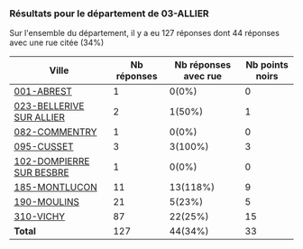 ### Résultats pour le département de 03-ALLIER

Sur l'ensemble du département, il y a eu 127 réponses dont 44 réponses avec une rue citée (34%)

| Ville | Nb réponses | Nb réponses avec rue | Nb points noirs |
|-------------|-------------|----------------------|-----------------|
|<a href='001-ABREST.md'>001-ABREST</a>|1|0(0%)|0|
|<a href='023-BELLERIVE SUR ALLIER.md'>023-BELLERIVE SUR ALLIER</a>|2|1(50%)|1|
|<a href='082-COMMENTRY.md'>082-COMMENTRY</a>|1|0(0%)|0|
|<a href='095-CUSSET.md'>095-CUSSET</a>|3|3(100%)|3|
|<a href='102-DOMPIERRE SUR BESBRE.md'>102-DOMPIERRE SUR BESBRE</a>|1|0(0%)|0|
|<a href='185-MONTLUCON.md'>185-MONTLUCON</a>|11|13(118%)|9|
|<a href='190-MOULINS.md'>190-MOULINS</a>|21|5(23%)|5|
|<a href='310-VICHY.md'>310-VICHY</a>|87|22(25%)|15|
| **Total** |127|44(34%)|33|
